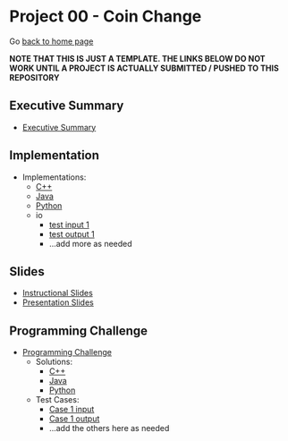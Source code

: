 Project 00 - Coin Change
===============================

Go [back to home page](../../index.html)

**NOTE THAT THIS IS JUST A TEMPLATE. THE LINKS BELOW DO NOT WORK UNTIL A PROJECT IS ACTUALLY SUBMITTED / PUSHED TO THIS REPOSITORY**

<a name="overview"></a>Executive Summary
---------------------------------------

- [Executive Summary](./executiveSummary.pdf)

<a name="overview"></a>Implementation
---------------------------------------

- Implementations:
	- [C++](./implementations/coinChange.cpp)
	- [Java](./implementations/coinChange.java)
	- [Python](./implementations/coinChange.py)
	- io
		- [test input 1](./implementations/io/sample.in.1)
		- [test output 1](./implementations/io/sample.out.1)
		- ...add more as needed

<a name="overview"></a>Slides
---------------------------------------

- [Instructional Slides](./slides/lecture_coinChange.pptx)
- [Presentation Slides](./slides/presentation_fastMultiplication.pptx)


<a name="overview"></a>Programming Challenge
---------------------------------------

- [Programming Challenge](./programmingChallenge/problemStatement.pdf)
	- Solutions:
		- [C++](./programmingChallenge/solutions.pcSol_cpp.cpp)
		- [Java](./programmingChallenge/solutions.pcSol_java.java)
		- [Python](./programmingChallenge/solutions.pcSol_python.py)
	- Test Cases:
		- [Case 1 input](./programmingChallenge/io/test.in.1)
		- [Case 1 output](./programmingChallenge/io/test.out.1)
		- ...add the others here as needed
	